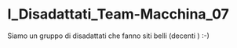 # I_Disadattati_Team-Macchina_07
Siamo un gruppo di disadattati che fanno siti belli (decenti ) :-)
